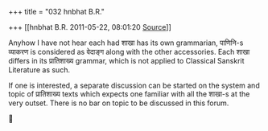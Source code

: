 +++
title = "032 hnbhat B.R."

+++
[[hnbhat B.R.	2011-05-22, 08:01:20 [Source](https://groups.google.com/g/samskrita/c/l85fCym6klM)]]



Anyhow I have not hear each had शाखा has its own grammarian, पाणिनि-s व्याकरण is considered as वेदाङ्ग along with the other accessories. Each शाखा differs in its प्रातिशाख्य grammar, which is not applied to Classical Sanskrit Literature as such.

  

If one is interested, a separate discussion can be started on the system and topic of प्रातिशाख्य texts which expects one familiar with all the शाखा-s at the very outset. There is no bar on topic to be discussed in this forum.



